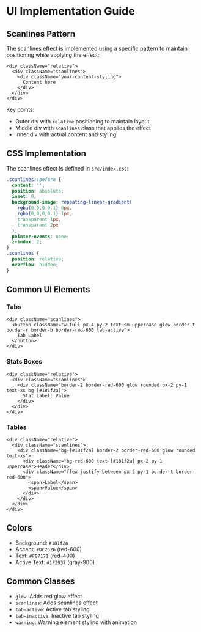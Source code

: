 # UI Implementation Guide

## Scanlines Pattern

The scanlines effect is implemented using a specific pattern to maintain positioning while applying the effect:

```tsx
<div className="relative">
  <div className="scanlines">
    <div className="your-content-styling">
      Content here
    </div>
  </div>
</div>
```

Key points:
- Outer div with `relative` positioning to maintain layout
- Middle div with `scanlines` class that applies the effect
- Inner div with actual content and styling

## CSS Implementation

The scanlines effect is defined in `src/index.css`:

```css
.scanlines::before {
  content: '';
  position: absolute; 
  inset: 0;
  background-image: repeating-linear-gradient(
    rgba(0,0,0,0.1) 0px,
    rgba(0,0,0,0.1) 1px,
    transparent 1px,
    transparent 2px
  );
  pointer-events: none;
  z-index: 2;
}
.scanlines { 
  position: relative; 
  overflow: hidden; 
}
```

## Common UI Elements

### Tabs
```tsx
<div className="scanlines">
  <button className="w-full px-4 py-2 text-sm uppercase glow border-t border-r border-b border-red-600 tab-active">
    Tab Label
  </button>
</div>
```

### Stats Boxes
```tsx
<div className="relative">
  <div className="scanlines">
    <div className="border-2 border-red-600 glow rounded px-2 py-1 text-xs bg-[#181f2a]">
      Stat Label: Value
    </div>
  </div>
</div>
```

### Tables
```tsx
<div className="relative">
  <div className="scanlines">
    <div className="bg-[#181f2a] border-2 border-red-600 glow rounded text-xs">
      <div className="bg-red-600 text-[#181f2a] px-2 py-1 uppercase">Header</div>
      <div className="flex justify-between px-2 py-1 border-t border-red-600">
        <span>Label</span>
        <span>Value</span>
      </div>
    </div>
  </div>
</div>
```

## Colors

- Background: `#181f2a`
- Accent: `#DC2626` (red-600)
- Text: `#F87171` (red-400)
- Active Text: `#1F2937` (gray-900)

## Common Classes

- `glow`: Adds red glow effect
- `scanlines`: Adds scanlines effect
- `tab-active`: Active tab styling
- `tab-inactive`: Inactive tab styling
- `warning`: Warning element styling with animation 